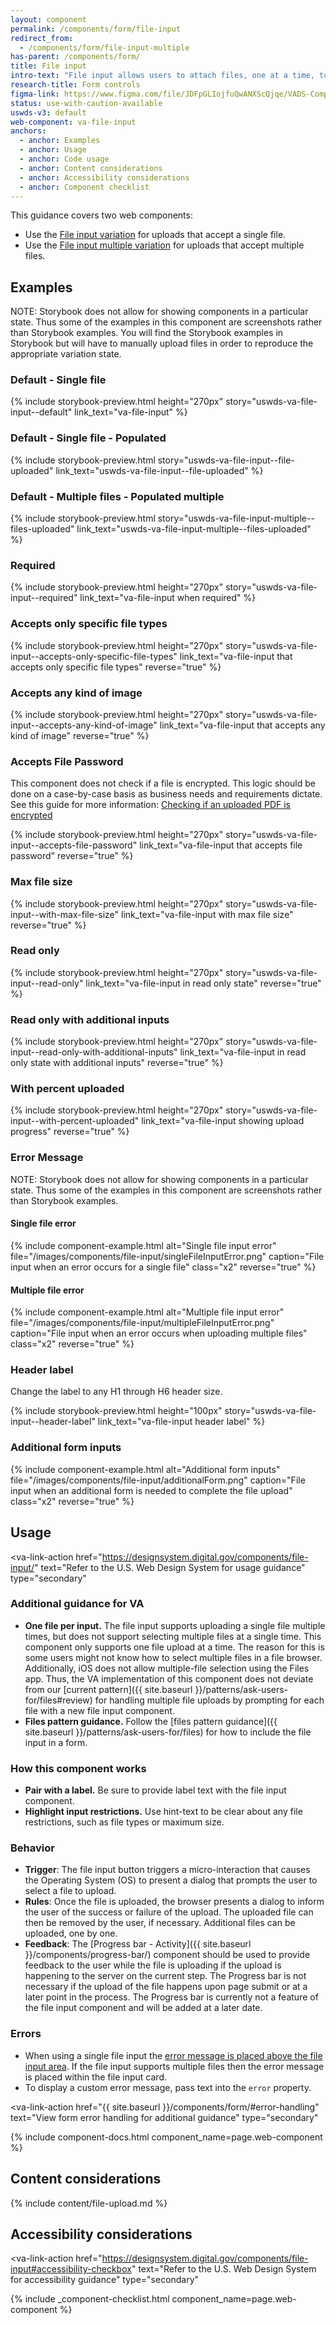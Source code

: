 ```yaml
---
layout: component
permalink: /components/form/file-input
redirect_from:
  - /components/form/file-input-multiple
has-parent: /components/form/
title: File input
intro-text: "File input allows users to attach files, one at a time, to be uploaded."
research-title: Form controls
figma-link: https://www.figma.com/file/JDFpGLIojfuQwANXScQjqe/VADS-Component-Examples?type=design&node-id=1360%3A85508&mode=design&t=TiJHClaf3VQ6wU6B-1
status: use-with-caution-available
uswds-v3: default
web-component: va-file-input
anchors:
  - anchor: Examples
  - anchor: Usage
  - anchor: Code usage
  - anchor: Content considerations
  - anchor: Accessibility considerations
  - anchor: Component checklist
---
```


This guidance covers two web components:
* Use the [File input variation](https://design.va.gov/storybook/?path=/story/uswds-va-file-input--default) for uploads that accept a single file.
* Use the [File input multiple variation](https://design.va.gov/storybook/?path=/story/uswds-va-file-input-multiple--default) for uploads that accept multiple files.

## Examples

NOTE: Storybook does not allow for showing components in a particular state. Thus some of the examples in this component are screenshots rather than Storybook examples. You will find the Storybook examples in Storybook but will have to manually upload files in order to reproduce the appropriate variation state.

### Default - Single file

{% include storybook-preview.html height="270px" story="uswds-va-file-input--default" link_text="va-file-input" %}

### Default - Single file - Populated

{% include storybook-preview.html story="uswds-va-file-input--file-uploaded" link_text="uswds-va-file-input--file-uploaded" %}

### Default - Multiple files - Populated multiple

{% include storybook-preview.html story="uswds-va-file-input-multiple--files-uploaded" link_text="uswds-va-file-input-multiple--files-uploaded" %}

### Required

{% include storybook-preview.html height="270px" story="uswds-va-file-input--required" link_text="va-file-input when required" %}

### Accepts only specific file types

{% include storybook-preview.html height="270px" story="uswds-va-file-input--accepts-only-specific-file-types" link_text="va-file-input that accepts only specific file types" reverse="true" %}

### Accepts any kind of image

{% include storybook-preview.html height="270px" story="uswds-va-file-input--accepts-any-kind-of-image" link_text="va-file-input that accepts any kind of image" reverse="true" %}

### Accepts File Password
<va-alert slim="true" status="warning">
  This component does not check if a file is encrypted. This logic should be done on a case-by-case basis as business needs and requirements dictate. See this guide for more information: <a href="https://depo-platform-documentation.scrollhelp.site/developer-docs/checking-if-an-uploaded-pdf-is-encrypted">Checking if an uploaded PDF is encrypted</a>
</va-alert>

{% include storybook-preview.html height="270px" story="uswds-va-file-input--accepts-file-password" link_text="va-file-input that accepts file password" reverse="true" %}



### Max file size

{% include storybook-preview.html height="270px" story="uswds-va-file-input--with-max-file-size" link_text="va-file-input with max file size" reverse="true" %}

### Read only

{% include storybook-preview.html height="270px" story="uswds-va-file-input--read-only" link_text="va-file-input in read only state" reverse="true" %}

### Read only with additional inputs

{% include storybook-preview.html height="270px" story="uswds-va-file-input--read-only-with-additional-inputs" link_text="va-file-input in read only state with additional inputs" reverse="true" %}

### With percent uploaded

{% include storybook-preview.html height="270px" story="uswds-va-file-input--with-percent-uploaded" link_text="va-file-input showing upload progress" reverse="true" %}

### Error Message

NOTE: Storybook does not allow for showing components in a particular state. Thus some of the examples in this component are screenshots rather than Storybook examples.

#### Single file error

{% include component-example.html alt="Single file input error" file="/images/components/file-input/singleFileInputError.png" caption="File input when an error occurs for a single file" class="x2" reverse="true" %}

#### Multiple file error

{% include component-example.html alt="Multiple file input error" file="/images/components/file-input/multipleFileInputError.png" caption="File input when an error occurs when uploading multiple files" class="x2" reverse="true" %}

### Header label

Change the label to any H1 through H6 header size.  

{% include storybook-preview.html height="100px" story="uswds-va-file-input--header-label" link_text="va-file-input header label" %}

### Additional form inputs

{% include component-example.html alt="Additional form inputs" file="/images/components/file-input/additionalForm.png" caption="File input when an additional form is needed to complete the file upload" class="x2" reverse="true" %}

## Usage

<va-link-action
  href="https://designsystem.digital.gov/components/file-input/"
  text="Refer to the U.S. Web Design System for usage guidance"
  type="secondary"
></va-link-action>

### Additional guidance for VA

* **One file per input.** The file input supports uploading a single file multiple times, but does not support selecting multiple files at a single time. This component only supports one file upload at a time. The reason for this is some users might not know how to select multiple files in a file browser. Additionally, iOS does not allow multiple-file selection using the Files app. Thus, the VA implementation of this component does not deviate from our [current pattern]({{ site.baseurl }}/patterns/ask-users-for/files#review) for handling multiple file uploads by prompting for each file with a new file input component.
* **Files pattern guidance.** Follow the [files pattern guidance]({{ site.baseurl }}/patterns/ask-users-for/files) for how to include the file input in a form.

### How this component works

* **Pair with a label.** Be sure to provide label text with the file input component.
* **Highlight input restrictions.** Use hint-text to be clear about any file restrictions, such as file types or maximum size.

### Behavior

* **Trigger**: The file input button triggers a micro-interaction that causes the Operating System (OS) to present a dialog that prompts the user to select a file to upload.
* **Rules**: Once the file is uploaded, the browser presents a dialog to inform the user of the success or failure of the upload. The uploaded file can then be removed by the user, if necessary. Additional files can be uploaded, one by one.
* **Feedback**: The [Progress bar - Activity]({{ site.baseurl }}/components/progress-bar/) component should be used to provide feedback to the user while the file is uploading if the upload is happening to the server on the current step. The Progress bar is not necessary if the upload of the file happens upon page submit or at a later point in the process. The Progress bar is currently not a feature of the file input component and will be added at a later date.

### Errors

* When using a single file input the [error message is placed above the file input area](#error-message). If the file input supports multiple files then the error message is placed within the file input card.
* To display a custom error message, pass text into the `error` property.

<va-link-action
  href="{{ site.baseurl }}/components/form/#error-handling"
  text="View form error handling for additional guidance"
  type="secondary"
></va-link-action>

{% include component-docs.html component_name=page.web-component %}

## Content considerations

{% include content/file-upload.md %}

## Accessibility considerations

<va-link-action
  href="https://designsystem.digital.gov/components/file-input#accessibility-checkbox"
  text="Refer to the U.S. Web Design System for accessibility guidance"
  type="secondary"
></va-link-action>

{% include _component-checklist.html component_name=page.web-component %}

